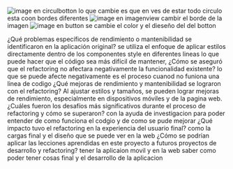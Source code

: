 ![image](https://github.com/Paulportilla1/my-app-expo/assets/116098987/78ec7f98-ed39-427b-a918-94f8cd194e29)
en circulbotton lo que cambie es que en ves de estar todo circulo esta coon bordes diferentes 
![image](https://github.com/Paulportilla1/my-app-expo/assets/116098987/0aa8e49f-7572-40ff-a808-55dc60367772)
en imagenview cambir el borde de la imagen 
![image](https://github.com/Paulportilla1/my-app-expo/assets/116098987/28ec322b-14d0-4e39-8a18-1737ee5a598d)
en button se cambie el color y el dieseño del del botton 

¿Qué problemas específicos de rendimiento o mantenibilidad se identificaron en la aplicación original?
se utiliza el enfoque de aplicar estilos directamente dentro de los componentes style en diferentes lineas lo que puede hacer que el código sea más difícil de mantener,
¿Cómo se aseguró que el refactoring no afectara negativamente la funcionalidad existente?
lo que se puede afecte negativamente es el proceso cuanod no funiona una linea de codigo 
¿Qué mejoras de rendimiento y mantenibilidad se lograron con el refactoring?
Al ajustar estilos y tamaños, se pueden lograr mejoras de rendimiento, especialmente en dispositivos móviles y de la pagina web.
¿Cuáles fueron los desafíos más significativos durante el proceso de refactoring y cómo se superaron?
con la ayuda de investigacion para poder entender de como funciona el codgio y de como se pude mejorar 
¿Qué impacto tuvo el refactoring en la experiencia del usuario final?
como la cargas final y el diseño que se puede ver en la web 
¿Cómo se podrían aplicar las lecciones aprendidas en este proyecto a futuros proyectos de desarrollo y refactoring?
tener la aplicaion movil y en la web saber como poder tener cosas final y el desarrollo de la aplicacion 
